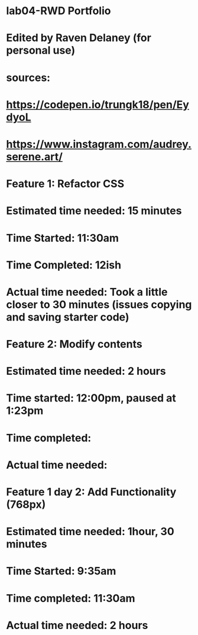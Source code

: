 # lab04-RWD Portfolio

# Edited by Raven Delaney (for personal use)

# sources:
# https://codepen.io/trungk18/pen/EydyoL
# https://www.instagram.com/audrey.serene.art/

# Feature 1: Refactor CSS
# Estimated time needed: 15 minutes
# Time Started: 11:30am
# Time Completed: 12ish
# Actual time needed: Took a little closer to 30 minutes (issues copying and saving starter code)

# Feature 2: Modify contents
# Estimated time needed: 2 hours
# Time started: 12:00pm, paused at 1:23pm
# Time completed:
# Actual time needed:

# Feature 1 day 2: Add Functionality (768px)
# Estimated time needed: 1hour, 30 minutes
# Time Started: 9:35am
# Time completed: 11:30am
# Actual time needed: 2 hours
